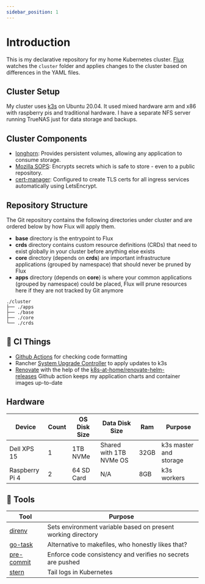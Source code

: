 ```yaml
---
sidebar_position: 1
---
```


# Introduction

This is my declarative repository for my home Kubernetes cluster. [Flux](https://fluxcd.io/docs/) watches the `cluster` folder and applies changes to the cluster based on differences in the YAML files.

## Cluster Setup

My cluster uses [k3s](https://k3s.io/) on Ubuntu 20.04. It used mixed hardware arm and x86 with raspberry pis and traditional hardware. I have a separate NFS server running TrueNAS just for data storage and backups.

## Cluster Components

- [longhorn](https://longhorn.io/): Provides persistent volumes, allowing any application to consume storage.
- [Mozilla SOPS](https://toolkit.fluxcd.io/guides/mozilla-sops/): Encrypts secrets which is safe to store - even to a public repository.
- [cert-manager](https://cert-manager.io/docs/): Configured to create TLS certs for all ingress services automatically using LetsEncrypt.

## Repository Structure

The Git repository contains the following directories under cluster and are ordered below by how Flux will apply them.

- **base** directory is the entrypoint to Flux
- **crds** directory contains custom resource definitions (CRDs) that need to exist globally in your cluster before anything else exists
- **core** directory (depends on **crds**) are important infrastructure applications (grouped by namespace) that should never be pruned by Flux
- **apps** directory (depends on **core**) is where your common applications (grouped by namespace) could be placed, Flux will prune resources here if they are not tracked by Git anymore

```
./cluster
├── ./apps
├── ./base
├── ./core
└── ./crds
```

## :robot: CI Things

- [Github Actions](https://docs.github.com/en/actions) for checking code formatting
- Rancher [System Upgrade Controller](https://github.com/rancher/system-upgrade-controller) to apply updates to k3s
- [Renovate](https://github.com/renovatebot/renovate) with the help of the [k8s-at-home/renovate-helm-releases](https://github.com/k8s-at-home/renovate-helm-releases) Github action keeps my application charts and container images up-to-date

## Hardware

| Device         | Count | OS Disk Size | Data Disk Size          | Ram  | Purpose                |
| -------------- | ----- | ------------ | ----------------------- | ---- | ---------------------- |
| Dell XPS 15    | 1     | 1TB NVMe     | Shared with 1TB NVMe OS | 32GB | k3s master and storage |
| Raspberry Pi 4 | 2     | 64 SD Card   | N/A                     | 8GB  | k3s workers            |

## :hammer: Tools

| Tool                                                   | Purpose                                                      |
| ------------------------------------------------------ | ------------------------------------------------------------ |
| [direnv](https://github.com/direnv/direnv)             | Sets environment variable based on present working directory |
| [go-task](https://github.com/go-task/task)             | Alternative to makefiles, who honestly likes that?           |
| [pre-commit](https://github.com/pre-commit/pre-commit) | Enforce code consistency and verifies no secrets are pushed  |
| [stern](https://github.com/stern/stern)                | Tail logs in Kubernetes                                      |
